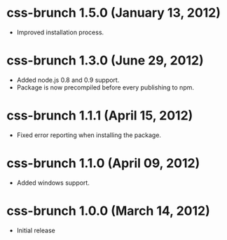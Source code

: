 # css-brunch 1.5.0 (January 13, 2012)
* Improved installation process.

# css-brunch 1.3.0 (June 29, 2012)
* Added node.js 0.8 and 0.9 support.
* Package is now precompiled before every publishing to npm.

# css-brunch 1.1.1 (April 15, 2012)
* Fixed error reporting when installing the package.

# css-brunch 1.1.0 (April 09, 2012)
* Added windows support.

# css-brunch 1.0.0 (March 14, 2012)
* Initial release
